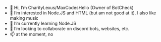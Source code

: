 - 👋 Hi, I’m CharityLexus/MaxCodesHello (Owner of BotCheck)
- 👀 I’m interested in Node.JS and HTML (but am not good at it). I also like making music
- 🌱 I’m currently learning Node.JS
- 💞️ I’m looking to collaborate on discord bots, websites, etc.
- 📫 at the moment, no

